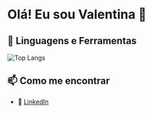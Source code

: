 # Olá! Eu sou Valentina 👋



## 🔧 Linguagens e Ferramentas
![Top Langs](https://github-readme-stats.vercel.app/api/top-langs/?username=valentinaoliveira&layout=compact&langs_count=8&theme=radical)

## 📫 Como me encontrar
- 💼 [LinkedIn](https://www.linkedin.com/in/valentina-de-oliveira-leite-283870260/)

